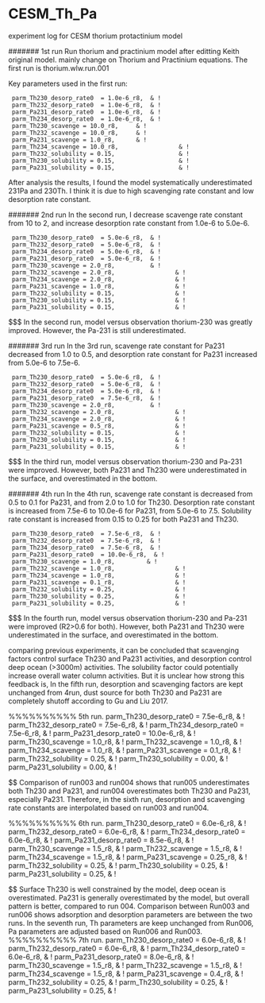 # CESM_Th_Pa
experiment log for CESM thorium protactinium model

####### 1st run
Run thorium and practinium model after editting Keith original model.
mainly change on Thorium and Practinium equations.
The first run is thorium.wlw.run.001

Key parameters used in the first run:

     parm_Th230_desorp_rate0  = 1.0e-6_r8,  & !
     parm_Th232_desorp_rate0  = 1.0e-6_r8,  & !
     parm_Pa231_desorp_rate0  = 1.0e-6_r8,  & !
     parm_Th234_desorp_rate0  = 1.0e-6_r8,  & !
	 parm_Th230_scavenge = 10.0_r8,     & !
	 parm_Th232_scavenge = 10.0_r8,	    & !
	 parm_Pa231_scavenge = 1.0_r8, 	    & !
	 parm_Th234_scavenge = 10.0_r8,                 & !
	 parm_Th232_solubility = 0.15,                  & !
	 parm_Th230_solubility = 0.15,                  & !
	 parm_Pa231_solubility = 0.15,                  & !

$$$$$$$$$$$$$$$$$$$$$$$$$$$$$$$$$$$$
After analysis the results, I found the model systematically underestimated
231Pa and 230Th. I think it is due to high scavenging rate constant and
low desorption rate constant.



####### 2nd run
In the second run, I decrease scavenge rate constant from 10 to 2, and increase
desorption rate constant from 1.0e-6 to 5.0e-6.

     parm_Th230_desorp_rate0  = 5.0e-6_r8,  & !
     parm_Th232_desorp_rate0  = 5.0e-6_r8,  & !
     parm_Th234_desorp_rate0  = 5.0e-6_r8,  & !
     parm_Pa231_desorp_rate0  = 5.0e-6_r8,  & !
     parm_Th230_scavenge = 2.0_r8,          & !
     parm_Th232_scavenge = 2.0_r8,                 & !
     parm_Th234_scavenge = 2.0_r8,                 & !
     parm_Pa231_scavenge = 1.0_r8,                 & !
     parm_Th232_solubility = 0.15,                 & !
     parm_Th230_solubility = 0.15,                 & !
     parm_Pa231_solubility = 0.15,                 & !


$$$$$$$$$$$$$$$$$$$$$$$$$$$$$$$$$$$$$$$
In the second run, model versus observation thorium-230 was greatly improved.
However, the Pa-231 is still underestimated.




####### 3rd run
In the 3rd run, scavenge rate constant for Pa231 decreased from 1.0
to 0.5, and desorption rate constant for Pa231 increased from 5.0e-6 to
7.5e-6.

     parm_Th230_desorp_rate0  = 5.0e-6_r8,  & !
     parm_Th232_desorp_rate0  = 5.0e-6_r8,  & !
     parm_Th234_desorp_rate0  = 5.0e-6_r8,  & !
     parm_Pa231_desorp_rate0  = 7.5e-6_r8,  & !
     parm_Th230_scavenge = 2.0_r8,          & !
     parm_Th232_scavenge = 2.0_r8,                 & !
     parm_Th234_scavenge = 2.0_r8,                 & !
     parm_Pa231_scavenge = 0.5_r8,                 & !
     parm_Th232_solubility = 0.15,                 & !
     parm_Th230_solubility = 0.15,                 & !
     parm_Pa231_solubility = 0.15,                 & !



$$$$$$$$$$$$$$$$$$$$$$$$$$$$$$$$$$$$$$$
In the third run, model versus observation thorium-230 and Pa-231 were improved.
However, both Pa231 and Th230 were underestimated in the surface, and overestimated 
in the bottom.

####### 4th run
In the 4th run, scavenge rate constant is decreased from 0.5 to 0.1 for Pa231, and from
2.0 to 1.0 for Th230. Desorption rate constant is increased from 7.5e-6 to 10.0e-6 for 
Pa231, from 5.0e-6 to 7.5. Solubility rate constant is increased from 0.15 to 0.25 for
both Pa231 and Th230.

     parm_Th230_desorp_rate0  = 7.5e-6_r8,  & !
     parm_Th232_desorp_rate0  = 7.5e-6_r8,  & !
     parm_Th234_desorp_rate0  = 7.5e-6_r8,  & !
     parm_Pa231_desorp_rate0  = 10.0e-6_r8,  & !
     parm_Th230_scavenge = 1.0_r8,         & !
     parm_Th232_scavenge = 1.0_r8,                 & !
     parm_Th234_scavenge = 1.0_r8,                 & !
     parm_Pa231_scavenge = 0.1_r8,                 & !
     parm_Th232_solubility = 0.25,                 & !
     parm_Th230_solubility = 0.25,                 & !
     parm_Pa231_solubility = 0.25,                 & !




$$$$$$$$$$$$$$$$$$$$$$$$$$$$$$$$$$$$$$$
In the fourth run, model versus observation thorium-230 and Pa-231 were improved 
(R2>0.6 for both). However, both Pa231 and Th230 were underestimated in the surface, 
and overestimated in the bottom.

comparing previous experiments, it can be concluded that scavenging factors control
surface Th230 and Pa231 activities, and desorption control deep ocean (>3000m) activities.
The solubility factor could potentially increase overall water column activities. But 
it is unclear how strong this feedback is, In the fifth run, desorption and scavenging 
factors are kept unchanged from 4run, dust source for both Th230 and Pa231 are 
completely shutoff according to Gu and Liu 2017.

%%%%%%%%%% 5th run.
     parm_Th230_desorp_rate0  = 7.5e-6_r8,  & !
     parm_Th232_desorp_rate0  = 7.5e-6_r8,  & !
     parm_Th234_desorp_rate0  = 7.5e-6_r8,  & !
     parm_Pa231_desorp_rate0  = 10.0e-6_r8,  & !
     parm_Th230_scavenge = 1.0_r8,         & !
     parm_Th232_scavenge = 1.0_r8,                 & !
     parm_Th234_scavenge = 1.0_r8,                 & !
     parm_Pa231_scavenge = 0.1_r8,                 & !
     parm_Th232_solubility = 0.25,                 & !
     parm_Th230_solubility = 0.00,                 & !
     parm_Pa231_solubility = 0.00,                 & !



$$$$$$$$$$$$$$$$$$$$$$$$$$$$$$$$$$
Comparison of run003 and run004 shows that run005 underestimates both Th230 and Pa231,
and run004 overestimates both Th230 and Pa231, especially Pa231. Therefore, in the sixth 
run, desorption and scavenging rate constants are interpolated based on run003 and run004.

%%%%%%%%%% 6th run.
     parm_Th230_desorp_rate0  = 6.0e-6_r8,  & !
     parm_Th232_desorp_rate0  = 6.0e-6_r8,  & !
     parm_Th234_desorp_rate0  = 6.0e-6_r8,  & !
     parm_Pa231_desorp_rate0  = 8.5e-6_r8,  & !
     parm_Th230_scavenge = 1.5_r8,          & !
     parm_Th232_scavenge = 1.5_r8,                 & !
     parm_Th234_scavenge = 1.5_r8,                 & !
     parm_Pa231_scavenge = 0.25_r8,                & !
     parm_Th232_solubility = 0.25,                 & !
     parm_Th230_solubility = 0.25,                 & !
     parm_Pa231_solubility = 0.25,                 & !


$$$$$$$$$$$$$$$$$$$$$$$$$$$$$$$$$$
Surface Th230 is well constrained by the model, deep ocean is overestimated.
Pa231 is generally overestimated by the model, but overall pattern is better, compared to
run 004. Comparison between Run003 and run006 shows adsorption and desorption parameters
are between the two runs. In the seventh run, Th parameters are keep unchanged from Run006,
Pa parameters are adjusted based on Run006 and Run003.
%%%%%%%%%% 7th run.
     parm_Th230_desorp_rate0  = 6.0e-6_r8,  & !
     parm_Th232_desorp_rate0  = 6.0e-6_r8,  & !
     parm_Th234_desorp_rate0  = 6.0e-6_r8,  & !
     parm_Pa231_desorp_rate0  = 8.0e-6_r8,  & !
     parm_Th230_scavenge = 1.5_r8,          & !
     parm_Th232_scavenge = 1.5_r8,                 & !
     parm_Th234_scavenge = 1.5_r8,                 & !
     parm_Pa231_scavenge = 0.4_r8,                & !
     parm_Th232_solubility = 0.25,                 & !
     parm_Th230_solubility = 0.25,                 & !
     parm_Pa231_solubility = 0.25,                 & !
